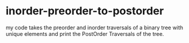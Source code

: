 # inorder-preorder-to-postorder
my code takes the preorder and inorder traversals of a binary tree with unique elements and print the PostOrder Traversals of the tree.

